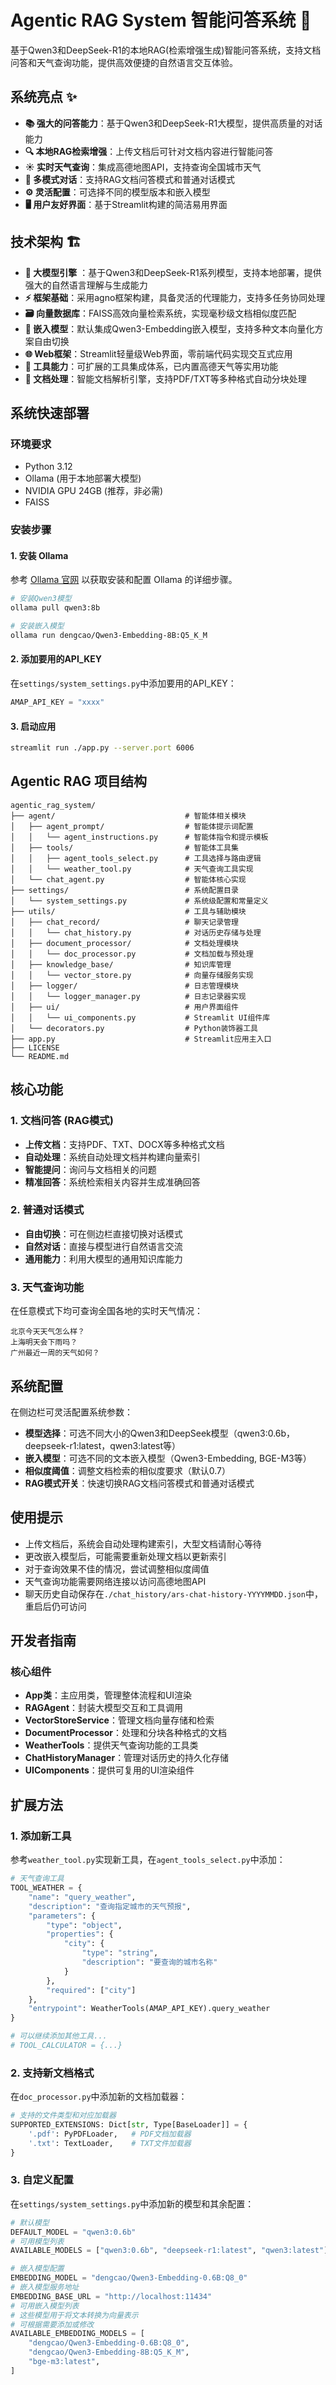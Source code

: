 # Agentic RAG System 智能问答系统 🤖

基于Qwen3和DeepSeek-R1的本地RAG(检索增强生成)智能问答系统，支持文档问答和天气查询功能，提供高效便捷的自然语言交互体验。

## 系统亮点 ✨

- **📚 强大的问答能力**：基于Qwen3和DeepSeek-R1大模型，提供高质量的对话能力
- **🔍 本地RAG检索增强**：上传文档后可针对文档内容进行智能问答
- **☀️ 实时天气查询**：集成高德地图API，支持查询全国城市天气
- **💬 多模式对话**：支持RAG文档问答模式和普通对话模式
- **⚙️ 灵活配置**：可选择不同的模型版本和嵌入模型
- **🖥️ 用户友好界面**：基于Streamlit构建的简洁易用界面

## 技术架构 🏗️

- **🧠 大模型引擎** ：基于Qwen3和DeepSeek-R1系列模型，支持本地部署，提供强大的自然语言理解与生成能力  
- **⚡ 框架基础**：采用agno框架构建，具备灵活的代理能力，支持多任务协同处理  
- **🗃️ 向量数据库**：FAISS高效向量检索系统，实现毫秒级文档相似度匹配  
- **🔢 嵌入模型**：默认集成Qwen3-Embedding嵌入模型，支持多种文本向量化方案自由切换  
- **🌐 Web框架**：Streamlit轻量级Web界面，零前端代码实现交互式应用  
- **🧰 工具能力**：可扩展的工具集成体系，已内置高德天气等实用功能  
- **📄 文档处理**：智能文档解析引擎，支持PDF/TXT等多种格式自动分块处理  

## 系统快速部署

### 环境要求

- Python 3.12
- Ollama (用于本地部署大模型)
- NVIDIA GPU 24GB (推荐，非必需)
- FAISS

### 安装步骤

#### 1. 安装 Ollama

参考 [Ollama 官网](https://ollama.com/) 以获取安装和配置 Ollama 的详细步骤。

```bash
# 安装Qwen3模型
ollama pull qwen3:8b

# 安装嵌入模型
ollama run dengcao/Qwen3-Embedding-8B:Q5_K_M
```

#### 2. 添加要用的API_KEY

在`settings/system_settings.py`中添加要用的API_KEY：

```python
AMAP_API_KEY = "xxxx"
```

#### 3. 启动应用

```bash
streamlit run ./app.py --server.port 6006
```

## Agentic RAG 项目结构

```
agentic_rag_system/
├── agent/                             # 智能体相关模块
│   ├── agent_prompt/                  # 智能体提示词配置
│   │   └── agent_instructions.py      # 智能体指令和提示模板
│   ├── tools/                         # 智能体工具集
│   │   ├── agent_tools_select.py      # 工具选择与路由逻辑
│   │   └── weather_tool.py            # 天气查询工具实现
│   └── chat_agent.py                  # 智能体核心实现
├── settings/                          # 系统配置目录
│   └── system_settings.py             # 系统级配置和常量定义
├── utils/                             # 工具与辅助模块
│   ├── chat_record/                   # 聊天记录管理
│   │   └── chat_history.py            # 对话历史存储与处理
│   ├── document_processor/            # 文档处理模块
│   │   └── doc_processor.py           # 文档加载与预处理
│   ├── knowledge_base/                # 知识库管理
│   │   └── vector_store.py            # 向量存储服务实现
│   ├── logger/                        # 日志管理模块
│   │   └── logger_manager.py          # 日志记录器实现
│   ├── ui/                            # 用户界面组件
│   │   └── ui_components.py           # Streamlit UI组件库
│   └── decorators.py                  # Python装饰器工具
├── app.py                             # Streamlit应用主入口
├── LICENSE
└── README.md
```

## 核心功能

### 1. 文档问答 (RAG模式)

- **上传文档**：支持PDF、TXT、DOCX等多种格式文档  
- **自动处理**：系统自动处理文档并构建向量索引  
- **智能提问**：询问与文档相关的问题  
- **精准回答**：系统检索相关内容并生成准确回答  

### 2. 普通对话模式

- **自由切换**：可在侧边栏直接切换对话模式  
- **自然对话**：直接与模型进行自然语言交流  
- **通用能力**：利用大模型的通用知识库能力  

### 3. 天气查询功能

在任意模式下均可查询全国各地的实时天气情况：

```text
北京今天天气怎么样？
上海明天会下雨吗？
广州最近一周的天气如何？
```

## 系统配置

在侧边栏可灵活配置系统参数：

- **模型选择**：可选不同大小的Qwen3和DeepSeek模型（qwen3:0.6b，deepseek-r1:latest，qwen3:latest等）  
- **嵌入模型**：可选不同的文本嵌入模型（Qwen3-Embedding, BGE-M3等）  
- **相似度阈值**：调整文档检索的相似度要求（默认0.7）  
- **RAG模式开关**：快速切换RAG文档问答模式和普通对话模式  

## 使用提示

- 上传文档后，系统会自动处理构建索引，大型文档请耐心等待  
- 更改嵌入模型后，可能需要重新处理文档以更新索引  
- 对于查询效果不佳的情况，尝试调整相似度阈值  
- 天气查询功能需要网络连接以访问高德地图API  
- 聊天历史自动保存在`./chat_history/ars-chat-history-YYYYMMDD.json`中，重启后仍可访问  

## 开发者指南

### 核心组件

- **App类**：主应用类，管理整体流程和UI渲染  
- **RAGAgent**：封装大模型交互和工具调用  
- **VectorStoreService**：管理文档向量存储和检索  
- **DocumentProcessor**：处理和分块各种格式的文档  
- **WeatherTools**：提供天气查询功能的工具类  
- **ChatHistoryManager**：管理对话历史的持久化存储  
- **UIComponents**：提供可复用的UI渲染组件 

## 扩展方法

### 1. 添加新工具

参考`weather_tool.py`实现新工具，在`agent_tools_select.py`中添加：

```python
# 天气查询工具
TOOL_WEATHER = {
    "name": "query_weather",
    "description": "查询指定城市的天气预报",
    "parameters": {
        "type": "object",
        "properties": {
            "city": {
                "type": "string",
                "description": "要查询的城市名称"
            }
        },
        "required": ["city"]
    },
    "entrypoint": WeatherTools(AMAP_API_KEY).query_weather
}

# 可以继续添加其他工具...
# TOOL_CALCULATOR = {...}
```

### 2. 支持新文档格式

在`doc_processor.py`中添加新的文档加载器：

```python
# 支持的文件类型和对应加载器
SUPPORTED_EXTENSIONS: Dict[str, Type[BaseLoader]] = {
    '.pdf': PyPDFLoader,   # PDF文档加载器
    '.txt': TextLoader,    # TXT文件加载器
}
```

### 3. 自定义配置

在`settings/system_settings.py`中添加新的模型和其余配置：
```python
# 默认模型
DEFAULT_MODEL = "qwen3:0.6b"
# 可用模型列表
AVAILABLE_MODELS = ["qwen3:0.6b", "deepseek-r1:latest", "qwen3:latest"]

# 嵌入模型配置
EMBEDDING_MODEL = "dengcao/Qwen3-Embedding-0.6B:Q8_0"
# 嵌入模型服务地址
EMBEDDING_BASE_URL = "http://localhost:11434"
# 可用嵌入模型列表
# 这些模型用于将文本转换为向量表示
# 可根据需要添加或修改
AVAILABLE_EMBEDDING_MODELS = [
    "dengcao/Qwen3-Embedding-0.6B:Q8_0",
    "dengcao/Qwen3-Embedding-8B:Q5_K_M",
    "bge-m3:latest",
]
```
